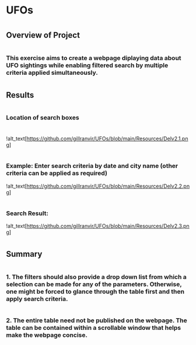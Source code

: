 # UFOs
#
## Overview of Project
#
### This exercise aims to create a webpage diplaying data about UFO sightings while enabling filtered search by multiple criteria applied simultaneously. 
#
## Results
# 
### Location of search boxes
#
!alt_text[https://github.com/gillranvir/UFOs/blob/main/Resources/Delv2.1.png]
#
### Example: Enter search criteria by date and city name (other criteria can be applied as required)
!alt_text[https://github.com/gillranvir/UFOs/blob/main/Resources/Delv2.2.png]
#
### Search Result:
!alt_text[https://github.com/gillranvir/UFOs/blob/main/Resources/Delv2.3.png]
#
## Summary
#
### 1. The filters should also provide a drop down list from which a selection can be made for any of the parameters. Otherwise, one might be forced to glance through the table first and then apply search criteria. 
#
### 2. The entire table need not be published on the webpage. The table can be contained within a scrollable window that helps make the webpage concise.